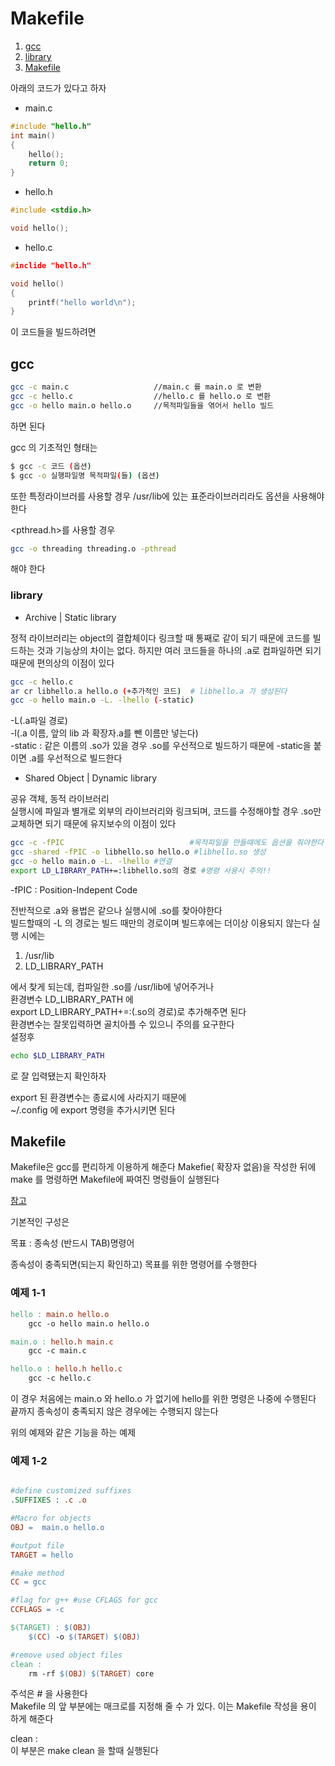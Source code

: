 
# Makefile
1. [gcc](#Makefile-gcc)
2. [library](#Makefile-library)
3. [Makefile](#Makefile-Makefile)


아래의 코드가 있다고 하자

+ main.c
```C++
#include "hello.h"
int main()
{
	hello();
	return 0;
}
```

+ hello.h
```C++
#include <stdio.h>

void hello();

```

+ hello.c
```C++
#inclide "hello.h"

void hello()
{
	printf("hello world\n");
}

```

이 코드들을 빌드하려면
## gcc<a name="Makefile-gcc"></a>

```bash
gcc -c main.c					//main.c 를 main.o 로 변환
gcc -c hello.c					//hello.c 를 hello.o 로 변환
gcc -o hello main.o hello.o 	//목적파일들을 엮어서 hello 빌드
```
하면 된다

gcc 의 기초적인 형태는
```bash
$ gcc -c 코드 (옵션)
$ gcc -o 실행파일명 목적파일(들) (옵션)	
```

또한 특정라이브러를 사용할 경우 
/usr/lib에 있는 표준라이브러리라도 
옵션을 사용해야한다

<pthread.h>를 사용할 경우
```bash
gcc -o threading threading.o -pthread
```
해야 한다


### library <a name="Makefile-library"></a>

+ Archive | Static library

정적 라이브러리는 object의 결합체이다
링크할 때 통째로 같이 되기 때문에 코드를 빌드하는 것과
기능상의 차이는 없다. 하지만 여러 코드들을 하나의 .a로 컴파일하면
되기 때문에 편의상의 이점이 있다

```bash
gcc -c hello.c
ar cr libhello.a hello.o (+추가적인 코드)  # libhello.a 가 생성된다
gcc -o hello main.o -L. -lhello (-static)
```  
-L(.a파일 경로)  
-l(.a 이름, 앞의 lib 과 확장자.a를 뺀 이름만 넣는다)  
-static : 같은 이름의 .so가 있을 경우 .so를 우선적으로 빌드하기 때문에
-static을 붙이면 .a를 우선적으로 빌드한다

+ Shared Object | Dynamic library

공유 객체, 동적 라이브러리  
실행시에 파일과 별개로 외부의 라이브러리와 링크되며, 코드를 수정해야할 경우 .so만 교체하면 되기 때문에 유지보수의 이점이 있다

```bash
gcc -c -fPIC 							#목적파일을 만들때에도 옵션을 줘야한다
gcc -shared -fPIC -o libhello.so hello.o #libhello.so 생성
gcc -o hello main.o -L. -lhello	#연결
export LD_LIBRARY_PATH+=:libhello.so의 경로 #명령 사용시 주의!!
```
-fPIC : Position-Indepent Code  

전반적으로 .a와 용법은 같으나 실행시에 .so를 찾아야한다  
빌드할때의 -L 의 경로는 빌드 때만의 경로이며 빌드후에는 더이상 이용되지 않는다
실행 시에는  

1. /usr/lib
2. LD_LIBRARY_PATH

에서 찾게 되는데, 컴파일한 .so를 /usr/lib에 넣어주거나    
환경변수 LD_LIBRARY_PATH 에  
export LD_LIBRARY_PATH+=:(.so의 경로)로 추가해주면 된다  
환경변수는 잘못입력하면 골치아플 수 있으니 주의를 요구한다    
설정후
```bash
echo $LD_LIBRARY_PATH
```
로  잘 입력됐는지 확인하자

export 된 환경변수는 종료시에 사라지기 때문에  
~/.config 에 export 명령을 추가시키면 된다  


## Makefile<a name ="Makefile-Makefile"></a>

Makefile은 gcc를 편리하게 이용하게 해준다
Makefie( 확장자 없음)을 작성한 뒤에 make 를 명령하면 Makefile에
짜여진 명령들이 실행된다

[참고](https://wiki.kldp.org/KoreanDoc/html/GNU-Make/GNU-Make.html#toc2)

기본적인 구성은

목표 : 종속성
(반드시 TAB)명령어

종속성이 충족되면(되는지 확인하고) 목표를 위한 명령어를 수행한다

### 예제 1-1
```Makefile
hello : main.o hello.o
	gcc -o hello main.o hello.o 

main.o : hello.h main.c
	gcc -c main.c

hello.o : hello.h hello.c
	gcc -c hello.c

```

이 경우 처음에는 main.o 와 hello.o 가 없기에 hello를 위한 명령은 나중에 수행된다  
끝까지 종속성이 충족되지 않은 경우에는 수행되지 않는다

위의 예제와 같은 기능을 하는 예제

### 예제 1-2

```Makefile

#define customized suffixes
.SUFFIXES : .c .o

#Macro for objects
OBJ =  main.o hello.o 

#output file
TARGET = hello 

#make method
CC = gcc

#flag for g++ #use CFLAGS for gcc
CCFLAGS = -c 

$(TARGET) : $(OBJ)
	$(CC) -o $(TARGET) $(OBJ)

#remove used object files
clean :
	rm -rf $(OBJ) $(TARGET) core


```

주석은 # 을 사용한다  
Makefile 의 앞 부분에는 매크로를 지정해 줄 수 가 있다. 이는 Makefile 작성을 용이 하게 해준다

clean :  
이 부분은 make clean 을 할때 실행된다
